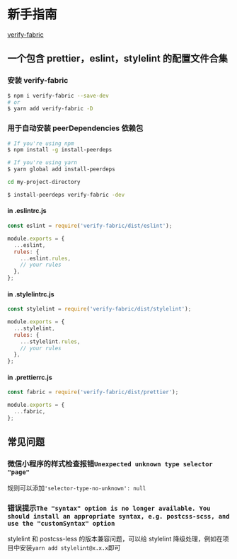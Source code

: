 # 新手指南

[verify-fabric](https://github.com/xz-77/verify-fabric)

## 一个包含 prettier，eslint，stylelint 的配置文件合集

### 安装 verify-fabric

```bash
$ npm i verify-fabric --save-dev
# or
$ yarn add verify-fabric -D
```

### 用于自动安装 peerDependencies 依赖包

```bash
# If you're using npm
$ npm install -g install-peerdeps

# If you're using yarn
$ yarn global add install-peerdeps

cd my-project-directory

$ install-peerdeps verify-fabric -dev
```

#### in .eslintrc.js

```javascript
const eslint = require('verify-fabric/dist/eslint');

module.exports = {
  ...eslint,
  rules: {
    ...eslint.rules,
    // your rules
  },
};
```

#### in .stylelintrc.js

```javascript
const stylelint = require('verify-fabric/dist/stylelint');

module.exports = {
  ...stylelint,
  rules: {
    ...stylelint.rules,
    // your rules
  },
};
```

#### in .prettierrc.js

```javascript
const fabric = require('verify-fabric/dist/prettier');

module.exports = {
  ...fabric,
};
```

## 常见问题

### 微信小程序的样式检查报错`Unexpected unknown type selector "page"`

规则可以添加`'selector-type-no-unknown': null`

### 错误提示`The "syntax" option is no longer available. You should install an appropriate syntax, e.g. postcss-scss, and use the "customSyntax" option`

stylelint 和 postcss-less 的版本兼容问题，可以给 stylelint 降级处理，例如在项目中安装`yarn add stylelint@x.x.x`即可

